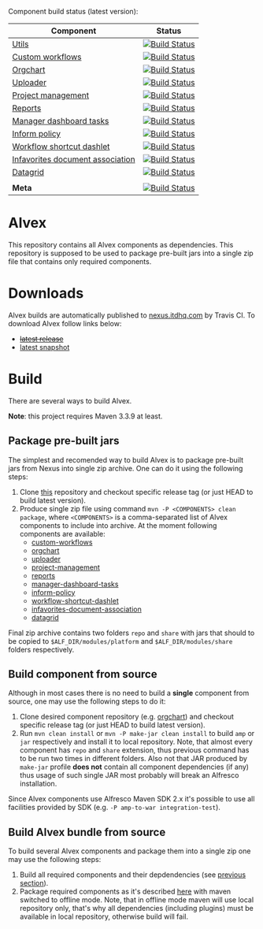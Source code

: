 Component build status (latest version):

| Component                                                                                                | Status                                                                                                                                                                                |
|----------------------------------------------------------------------------------------------------------|---------------------------------------------------------------------------------------------------------------------------------------------------------------------------------------|
| [Utils](https://github.com/ITDSystems/alvex-utils)                                                       | [![Build Status](https://travis-ci.org/ITDSystems/alvex-utils.svg?branch=master)](https://travis-ci.org/ITDSystems/alvex-utils)                                                       |
| [Custom workflows](https://github.com/ITDSystems/alvex-custom-workflows)                                 | [![Build Status](https://travis-ci.org/ITDSystems/alvex-custom-workflows.svg?branch=master)](https://travis-ci.org/ITDSystems/alvex-custom-workflows)                                 |
| [Orgchart](https://github.com/ITDSystems/alvex-orgchart)                                                 | [![Build Status](https://travis-ci.org/ITDSystems/alvex-orgchart.svg?branch=master)](https://travis-ci.org/ITDSystems/alvex-orgchart)                                                 |
| [Uploader](https://github.com/ITDSystems/alvex-uploader)                                                 | [![Build Status](https://travis-ci.org/ITDSystems/alvex-uploader.svg?branch=master)](https://travis-ci.org/ITDSystems/alvex-uploader)                                                 |
| [Project management](https://github.com/ITDSystems/alvex-project-management)                             | [![Build Status](https://travis-ci.org/ITDSystems/alvex-project-management.svg?branch=master)](https://travis-ci.org/ITDSystems/alvex-project-management)                             |
| [Reports](https://github.com/ITDSystems/alvex-reports)                                                   | [![Build Status](https://travis-ci.org/ITDSystems/alvex-reports.svg?branch=master)](https://travis-ci.org/ITDSystems/alvex-reports)                                                   |
| [Manager dashboard tasks](https://github.com/ITDSystems/alvex-manager-dashboard-tasks)                   | [![Build Status](https://travis-ci.org/ITDSystems/alvex-manager-dashboard-tasks.svg?branch=master)](https://travis-ci.org/ITDSystems/alvex-manager-dashboard-tasks)                   |
| [Inform policy](https://github.com/ITDSystems/alvex-inform-policy-extension)                             | [![Build Status](https://travis-ci.org/ITDSystems/alvex-inform-policy-extension.svg?branch=master)](https://travis-ci.org/ITDSystems/alvex-inform-policy-extension)                   |
| [Workflow shortcut dashlet](https://github.com/ITDSystems/alvex-workflow-shortcut-dashlet)               | [![Build Status](https://travis-ci.org/ITDSystems/alvex-workflow-shortcut-dashlet.svg?branch=master)](https://travis-ci.org/ITDSystems/alvex-workflow-shortcut-dashlet)               |
| [Infavorites document association](https://github.com/ITDSystems/alvex-infavorites-document-association) | [![Build Status](https://travis-ci.org/ITDSystems/alvex-infavorites-document-association.svg?branch=master)](https://travis-ci.org/ITDSystems/alvex-infavorites-document-association) |
| [Datagrid](https://github.com/ITDSystems/alvex-datagrid)                                                 | [![Build Status](https://travis-ci.org/ITDSystems/alvex-datagrid.svg?branch=master)](https://travis-ci.org/ITDSystems/alvex-datagrid)                                                 |
|                                                                                                          |                                                                                                                                                                                       |
| **Meta**                                                                                                 | [![Build Status](https://travis-ci.org/ITDSystems/alvex.svg?branch=master)](https://travis-ci.org/ITDSystems/alvex)                                                                   |


# Alvex

This repository contains all Alvex components as dependencies. This repository is supposed to be used to package 
pre-built jars into a single zip file that contains only required components.

# Downloads

Alvex builds are automatically published to [nexus.itdhq.com](http://nexus.itdhq.com) by Travis CI. To download Alvex follow links below:

* [~~latest release~~](http://nexus.itdhq.com/service/local/artifact/maven/redirect?r=releases&g=com.alvexcore&a=alvex&e=zip&v=LATEST)
* [latest snapshot](http://nexus.itdhq.com/service/local/artifact/maven/redirect?r=snapshots&g=com.alvexcore&a=alvex&e=zip&v=LATEST)

# Build

There are several ways to build Alvex.

**Note**: this project requires Maven 3.3.9 at least.


## Package pre-built jars

The simplest and recomended way to build Alvex is to package pre-built jars from Nexus into single zip archive. One can do it using the following steps:

1. Clone [this](https://github.com/ITDSystems/alvex) repository and checkout specific release tag (or just HEAD to build latest version).
2. Produce single zip file using command `mvn -P <COMPONENTS> clean package`, where `<COMPONENTS>` is a comma-separated list of Alvex components to include into archive. At the moment following components are available:
   * [custom-workflows](https://github.com/ITDSystems/alvex-custom-workflows)
   * [orgchart](https://github.com/ITDSystems/alvex-orgchart)
   * [uploader](https://github.com/ITDSystems/alvex-uploader)
   * [project-management](https://github.com/ITDSystems/alvex-project-management)
   * [reports](https://github.com/ITDSystems/alvex-reports)
   * [manager-dashboard-tasks](https://github.com/ITDSystems/alvex-manager-dashboard-tasks)
   * [inform-policy](https://github.com/ITDSystems/alvex-inform-policy-extension)
   * [workflow-shortcut-dashlet](https://github.com/ITDSystems/alvex-workflow-shortcut-dashlet)
   * [infavorites-document-association](https://github.com/ITDSystems/alvex-infavorites-document-association)
   * [datagrid](https://github.com/ITDSystems/alvex-datagrid)

Final zip archive contains two folders `repo` and `share` with jars that should to be copied to `$ALF_DIR/modules/platform` and `$ALF_DIR/modules/share` folders respectively.

## Build component from source

Although in most cases there is no need to build a **single** component from source, one may use the following steps to do it:

1. Clone desired component repository (e.g. [orgchart](https://github.com/ITDSystems/alvex-orgchart)) and checkout specific release tag (or just HEAD to build latest version).
2. Run `mvn clean install` or `mvn -P make-jar clean install` to build `amp` or `jar` respectively and install it to local repository. Note, that almost every component has `repo` and `share` extension, thus previous command has to be run two times in different folders. Also not that JAR produced by `make-jar` profile **does not** contain all component dependencies (if any) thus usage of such single JAR most probably will break an Alfresco installation.

Since Alvex components use Alfresco Maven SDK 2.x it's possible to use all facilities provided by SDK (e.g. `-P amp-to-war integration-test`).

## Build Alvex bundle from source


To build several Alvex components and package them into a single zip one may use the following steps:

1. Build all required components and their depdendencies (see [previous section](#build-component-from-source)).
2. Package required components as it's described [here](#package-pre-built-jars) with maven switched to offline mode. Note, that in offline mode maven will use local repository only, that's why all dependencies (including plugins) must be available in local repository, otherwise build will fail.

